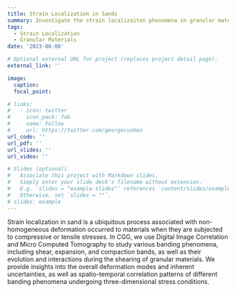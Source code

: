 ```yaml
---
title: Strain Localization in Sands
summary: Investigate the strain localizaiton phenomena in granular materials
tags: 
  - Strain Localization
  - Granular Materials
date: '2023-08-08'

# Optional external URL for project (replaces project detail page).
external_link: ''

image:
  caption: 
  focal_point: 

# links:
#   - icon: twitter
#     icon_pack: fab
#     name: Follow
#     url: https://twitter.com/georgecushen
url_code: ''
url_pdf: ''
url_slides: ''
url_video: ''

# Slides (optional).
#   Associate this project with Markdown slides.
#   Simply enter your slide deck's filename without extension.
#   E.g. `slides = "example-slides"` references `content/slides/example-slides.md`.
#   Otherwise, set `slides = ""`.
# slides: example
---
```

Strain localization in sand is a ubiquitous process associated with non-homogeneous deformation occurred to materials when they are subjected to compressive or tensile stresses. In CGG, we use Digital Image Correlation and Micro Computed Tomography to study various banding phenomena, including shear, expansion, and compaction bands, as well as their evolution and interactions during the shearing of granular materials. We provide insights into the overall deformation modes and inherent uncertainties, as well as spatio-temporal correlation patterns of different banding phenomena undergoing three-dimensional stress conditions.

